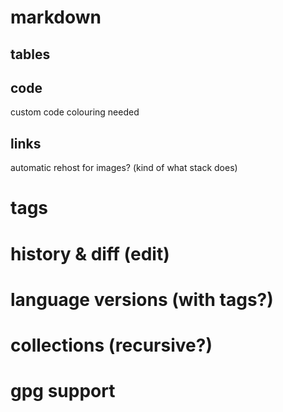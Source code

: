 # markdown

## tables

## code

custom code colouring needed

## links
automatic rehost for images? (kind of what stack does)

# tags

# history & diff (edit)

# language versions (with tags?)

# collections (recursive?)

# gpg support
